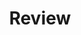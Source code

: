 ---
title : "Review"
layout : categories
permalink : /Paper/Article Review/
author profile : true
sidebar_main : true
---